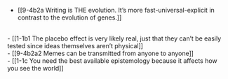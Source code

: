 - [[9-4b2a Writing is THE evolution. It’s more fast-universal-explicit in contrast to the evolution of genes.]]
<br>
- [[1-1b1 The placebo effect is very likely real, just that they can’t be easily tested since ideas themselves aren’t physical]]
<br>
- [[9-4b2a2 Memes can be transmitted from anyone to anyone]]
<br>
- [[1-1c You need the best available epistemology because it affects how you see the world]]